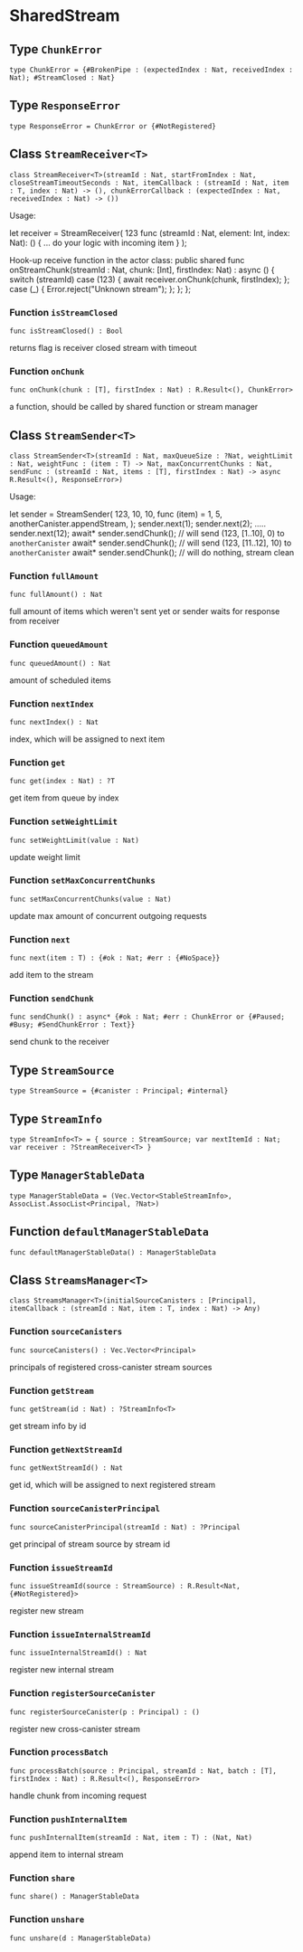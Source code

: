# SharedStream

## Type `ChunkError`
``` motoko
type ChunkError = {#BrokenPipe : (expectedIndex : Nat, receivedIndex : Nat); #StreamClosed : Nat}
```


## Type `ResponseError`
``` motoko
type ResponseError = ChunkError or {#NotRegistered}
```


## Class `StreamReceiver<T>`

``` motoko
class StreamReceiver<T>(streamId : Nat, startFromIndex : Nat, closeStreamTimeoutSeconds : Nat, itemCallback : (streamId : Nat, item : T, index : Nat) -> (), chunkErrorCallback : (expectedIndex : Nat, receivedIndex : Nat) -> ())
```

Usage:

let receiver = StreamReceiver<Int>(
  123
  func (streamId : Nat, element: Int, index: Nat): () {
    ... do your logic with incoming item
  }
);

Hook-up receive function in the actor class:
public shared func onStreamChunk(streamId : Nat, chunk: [Int], firstIndex: Nat) : async () {
  switch (streamId) case (123) { await receiver.onChunk(chunk, firstIndex); }; case (_) { Error.reject("Unknown stream"); }; };
};

### Function `isStreamClosed`
``` motoko
func isStreamClosed() : Bool
```

returns flag is receiver closed stream with timeout


### Function `onChunk`
``` motoko
func onChunk(chunk : [T], firstIndex : Nat) : R.Result<(), ChunkError>
```

a function, should be called by shared function or stream manager

## Class `StreamSender<T>`

``` motoko
class StreamSender<T>(streamId : Nat, maxQueueSize : ?Nat, weightLimit : Nat, weightFunc : (item : T) -> Nat, maxConcurrentChunks : Nat, sendFunc : (streamId : Nat, items : [T], firstIndex : Nat) -> async R.Result<(), ResponseError>)
```

Usage:

let sender = StreamSender<Int>(
  123,
  10,
  10,
  func (item) = 1,
  5,
  anotherCanister.appendStream,
);
sender.next(1);
sender.next(2);
.....
sender.next(12);
await* sender.sendChunk(); // will send (123, [1..10], 0) to `anotherCanister`
await* sender.sendChunk(); // will send (123, [11..12], 10) to `anotherCanister`
await* sender.sendChunk(); // will do nothing, stream clean

### Function `fullAmount`
``` motoko
func fullAmount() : Nat
```

full amount of items which weren't sent yet or sender waits for response from receiver


### Function `queuedAmount`
``` motoko
func queuedAmount() : Nat
```

amount of scheduled items


### Function `nextIndex`
``` motoko
func nextIndex() : Nat
```

index, which will be assigned to next item


### Function `get`
``` motoko
func get(index : Nat) : ?T
```

get item from queue by index


### Function `setWeightLimit`
``` motoko
func setWeightLimit(value : Nat)
```

update weight limit


### Function `setMaxConcurrentChunks`
``` motoko
func setMaxConcurrentChunks(value : Nat)
```

update max amount of concurrent outgoing requests


### Function `next`
``` motoko
func next(item : T) : {#ok : Nat; #err : {#NoSpace}}
```

add item to the stream


### Function `sendChunk`
``` motoko
func sendChunk() : async* {#ok : Nat; #err : ChunkError or {#Paused; #Busy; #SendChunkError : Text}}
```

send chunk to the receiver

## Type `StreamSource`
``` motoko
type StreamSource = {#canister : Principal; #internal}
```


## Type `StreamInfo`
``` motoko
type StreamInfo<T> = { source : StreamSource; var nextItemId : Nat; var receiver : ?StreamReceiver<T> }
```


## Type `ManagerStableData`
``` motoko
type ManagerStableData = (Vec.Vector<StableStreamInfo>, AssocList.AssocList<Principal, ?Nat>)
```


## Function `defaultManagerStableData`
``` motoko
func defaultManagerStableData() : ManagerStableData
```


## Class `StreamsManager<T>`

``` motoko
class StreamsManager<T>(initialSourceCanisters : [Principal], itemCallback : (streamId : Nat, item : T, index : Nat) -> Any)
```


### Function `sourceCanisters`
``` motoko
func sourceCanisters() : Vec.Vector<Principal>
```

principals of registered cross-canister stream sources


### Function `getStream`
``` motoko
func getStream(id : Nat) : ?StreamInfo<T>
```

get stream info by id


### Function `getNextStreamId`
``` motoko
func getNextStreamId() : Nat
```

get id, which will be assigned to next registered stream


### Function `sourceCanisterPrincipal`
``` motoko
func sourceCanisterPrincipal(streamId : Nat) : ?Principal
```

get principal of stream source by stream id


### Function `issueStreamId`
``` motoko
func issueStreamId(source : StreamSource) : R.Result<Nat, {#NotRegistered}>
```

register new stream


### Function `issueInternalStreamId`
``` motoko
func issueInternalStreamId() : Nat
```

register new internal stream


### Function `registerSourceCanister`
``` motoko
func registerSourceCanister(p : Principal) : ()
```

register new cross-canister stream


### Function `processBatch`
``` motoko
func processBatch(source : Principal, streamId : Nat, batch : [T], firstIndex : Nat) : R.Result<(), ResponseError>
```

handle chunk from incoming request


### Function `pushInternalItem`
``` motoko
func pushInternalItem(streamId : Nat, item : T) : (Nat, Nat)
```

append item to internal stream


### Function `share`
``` motoko
func share() : ManagerStableData
```



### Function `unshare`
``` motoko
func unshare(d : ManagerStableData)
```

